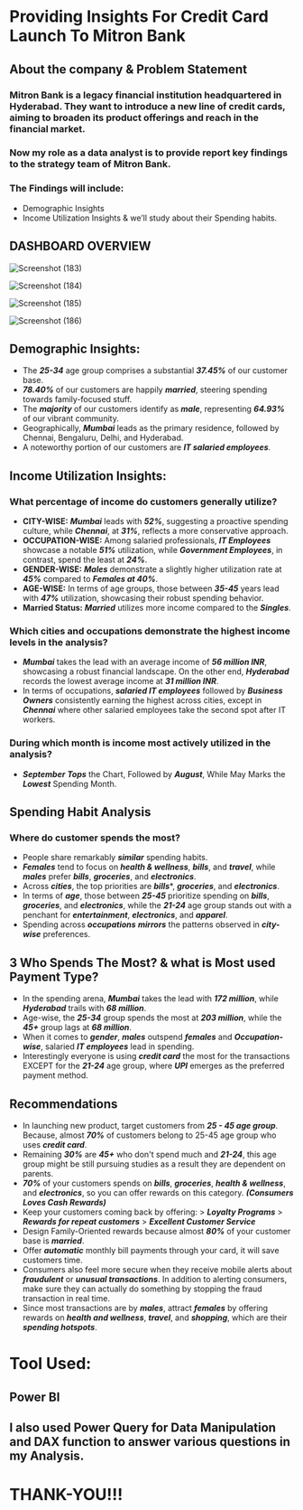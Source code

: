 # Providing Insights For Credit Card Launch To Mitron Bank
## About the company & Problem Statement
  ### Mitron Bank is a legacy financial institution headquartered in Hyderabad. They want to introduce a new line of credit cards, aiming to broaden its product offerings and reach in the financial market.
  ### Now my role as a data analyst is to  provide  report key findings to the strategy team of Mitron Bank. 
  ### The Findings will include:
  + Demographic Insights
  + Income Utilization Insights & we’ll study about their Spending habits.
    
## DASHBOARD OVERVIEW
![Screenshot (183)](https://github.com/Nidhipujarii/Providing_insights_to_MitronBank/assets/107934279/b5c52152-9e9e-443f-b4f4-63c99774670f)

![Screenshot (184)](https://github.com/Nidhipujarii/Providing_insights_to_MitronBank/assets/107934279/64b8ceda-5d20-422a-b933-56c9e49486d0)

![Screenshot (185)](https://github.com/Nidhipujarii/Providing_insights_to_MitronBank/assets/107934279/f21ce069-53c2-4582-b5d0-96b0e5c3033f)

![Screenshot (186)](https://github.com/Nidhipujarii/Providing_insights_to_MitronBank/assets/107934279/6e793516-edb5-4611-aeb7-672b5697d154)




## Demographic Insights: 
  + The ***25-34*** age group comprises a substantial ***37.45%*** of our customer base.
  + ***78.40%*** of our customers are happily ***married***, steering spending towards family-focused stuff.
  + The ***majority*** of our customers identify as ***male***, representing ***64.93%*** of our vibrant community.
  + Geographically, ***Mumbai*** leads as the primary residence, followed by Chennai, Bengaluru, Delhi, and Hyderabad.
  + A noteworthy portion of our customers are ***IT salaried employees***.

## Income Utilization Insights:
### What percentage of income do customers generally utilize?
+ **CITY-WISE:**
***Mumbai*** leads with ***52%***, suggesting a proactive spending culture, while ***Chennai***, at ***31%***, reflects a more conservative approach.
+ **OCCUPATION-WISE:**
Among salaried professionals, ***IT Employees*** showcase a notable ***51%*** utilization, while ***Government Employees***, in contrast, spend the least at ***24%***. 
+ **GENDER-WISE:**
***Males*** demonstrate a slightly higher utilization rate at ***45%*** compared to ***Females at 40%***.
+ **AGE-WISE:**
In terms of age groups, those between ***35-45*** years lead with ***47%*** utilization, showcasing their robust spending behavior.
+ **Married Status:**
***Married*** utilizes more income compared to the ***Singles***.

### Which cities and occupations demonstrate the highest income levels in the analysis?

+ ***Mumbai*** takes the lead with an average income of ***56 million INR***, showcasing a robust financial landscape. On the other end, ***Hyderabad*** records the lowest average income at ***31 million INR***.
+ In terms of occupations, ***salaried IT employees*** followed by ***Business Owners*** consistently earning the highest across cities, except in ***Chennai*** where other salaried employees take the second spot after IT workers.

### During which month is income most actively utilized in the analysis?
+  ***September*** ***Tops*** the Chart, Followed by ***August***, While May Marks the ***Lowest*** Spending Month.

## Spending Habit Analysis
### Where do customer spends the most?

+ People share remarkably ***similar*** spending habits.
+ ***Females*** tend to focus on ***health & wellness***, ***bills***, and ***travel***, while ***males*** prefer ***bills***, ***groceries***, and ***electronics***.
+ Across ***cities***, the top priorities are ***bills****, ***groceries***, and ***electronics***.
+ In terms of ***age***, those between ***25-45*** prioritize spending on ***bills***, ***groceries***, and ***electronics***, while the ***21-24*** age group stands out with a penchant for ***entertainment***, ***electronics***, and ***apparel***. 
+ Spending across ***occupations*** ***mirrors*** the patterns observed in ***city-wise*** preferences.

## 3 Who Spends The Most? & what is Most used Payment Type?

+ In the spending arena, ***Mumbai*** takes the lead with ***172 million***, while ***Hyderabad*** trails with ***68 million***.
+ Age-wise, the ***25-34*** group spends the most at ***203 million***, while the ***45+*** group lags at ***68 million***.
+ When it comes to ***gender***, ***males*** outspend ***females*** and ***Occupation-wise***, salaried ***IT employees*** lead in spending.
+ Interestingly everyone is using ***credit card*** the most for the transactions EXCEPT for the ***21-24*** age group, where ***UPI*** emerges as the preferred payment method.

## Recommendations
+ In launching new product, target customers from ***25 - 45 age group***. Because, almost ***70%*** of customers belong to 25-45 age group who uses ***credit card***.
+ Remaining ***30%*** are ***45+*** who don't spend much and ***21-24***, this age group might be still pursuing studies as a result they are dependent on parents.
+ ***70%*** of your customers spends on ***bills***, ***groceries***, ***health & wellness***, and ***electronics***, so you can offer rewards on this category. ***(Consumers Loves Cash Rewards)***
+ Keep your customers coming back by offering:
              > ***Loyalty Programs***
              > ***Rewards for repeat customers***
              > ***Excellent Customer Service***
+ Design Family-Oriented rewards because almost ***80%*** of your customer base is ***married***.
+ Offer ***automatic*** monthly bill payments through your card, it will save customers time.
+ Consumers also feel more secure when they receive mobile alerts about ***fraudulent*** or ***unusual transactions***. In addition to alerting consumers, make sure they can actually do something by stopping the fraud transaction in real time.
+ Since most transactions are by ***males***, attract ***females*** by offering rewards on ***health and wellness***, ***travel***, and ***shopping***, which are their ***spending hotspots***.

# Tool Used:
## Power BI
## I also used Power Query for Data Manipulation and DAX function to answer various questions in my Analysis.


# THANK-YOU!!!
